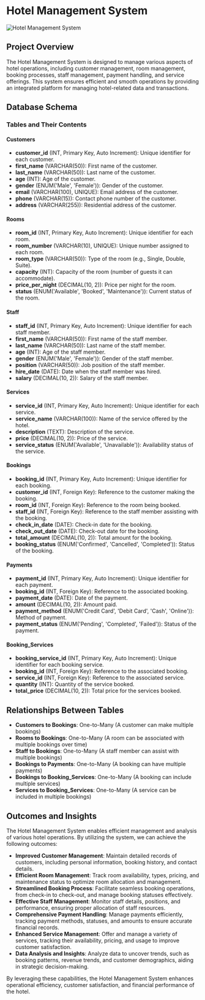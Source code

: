 # Hotel Management System

![Hotel Management System](path/to/your/image.png)

## Project Overview

The Hotel Management System is designed to manage various aspects of hotel operations, including customer management, room management, booking processes, staff management, payment handling, and service offerings. This system ensures efficient and smooth operations by providing an integrated platform for managing hotel-related data and transactions.

## Database Schema

### Tables and Their Contents

#### Customers

- **customer_id** (INT, Primary Key, Auto Increment): Unique identifier for each customer.
- **first_name** (VARCHAR(50)): First name of the customer.
- **last_name** (VARCHAR(50)): Last name of the customer.
- **age** (INT): Age of the customer.
- **gender** (ENUM('Male', 'Female')): Gender of the customer.
- **email** (VARCHAR(100), UNIQUE): Email address of the customer.
- **phone** (VARCHAR(15)): Contact phone number of the customer.
- **address** (VARCHAR(255)): Residential address of the customer.

#### Rooms

- **room_id** (INT, Primary Key, Auto Increment): Unique identifier for each room.
- **room_number** (VARCHAR(10), UNIQUE): Unique number assigned to each room.
- **room_type** (VARCHAR(50)): Type of the room (e.g., Single, Double, Suite).
- **capacity** (INT): Capacity of the room (number of guests it can accommodate).
- **price_per_night** (DECIMAL(10, 2)): Price per night for the room.
- **status** (ENUM('Available', 'Booked', 'Maintenance')): Current status of the room.

#### Staff

- **staff_id** (INT, Primary Key, Auto Increment): Unique identifier for each staff member.
- **first_name** (VARCHAR(50)): First name of the staff member.
- **last_name** (VARCHAR(50)): Last name of the staff member.
- **age** (INT): Age of the staff member.
- **gender** (ENUM('Male', 'Female')): Gender of the staff member.
- **position** (VARCHAR(50)): Job position of the staff member.
- **hire_date** (DATE): Date when the staff member was hired.
- **salary** (DECIMAL(10, 2)): Salary of the staff member.

#### Services

- **service_id** (INT, Primary Key, Auto Increment): Unique identifier for each service.
- **service_name** (VARCHAR(100)): Name of the service offered by the hotel.
- **description** (TEXT): Description of the service.
- **price** (DECIMAL(10, 2)): Price of the service.
- **service_status** (ENUM('Available', 'Unavailable')): Availability status of the service.

#### Bookings

- **booking_id** (INT, Primary Key, Auto Increment): Unique identifier for each booking.
- **customer_id** (INT, Foreign Key): Reference to the customer making the booking.
- **room_id** (INT, Foreign Key): Reference to the room being booked.
- **staff_id** (INT, Foreign Key): Reference to the staff member assisting with the booking.
- **check_in_date** (DATE): Check-in date for the booking.
- **check_out_date** (DATE): Check-out date for the booking.
- **total_amount** (DECIMAL(10, 2)): Total amount for the booking.
- **booking_status** (ENUM('Confirmed', 'Cancelled', 'Completed')): Status of the booking.

#### Payments

- **payment_id** (INT, Primary Key, Auto Increment): Unique identifier for each payment.
- **booking_id** (INT, Foreign Key): Reference to the associated booking.
- **payment_date** (DATE): Date of the payment.
- **amount** (DECIMAL(10, 2)): Amount paid.
- **payment_method** (ENUM('Credit Card', 'Debit Card', 'Cash', 'Online')): Method of payment.
- **payment_status** (ENUM('Pending', 'Completed', 'Failed')): Status of the payment.

#### Booking_Services

- **booking_service_id** (INT, Primary Key, Auto Increment): Unique identifier for each booking service.
- **booking_id** (INT, Foreign Key): Reference to the associated booking.
- **service_id** (INT, Foreign Key): Reference to the associated service.
- **quantity** (INT): Quantity of the service booked.
- **total_price** (DECIMAL(10, 2)): Total price for the services booked.

## Relationships Between Tables

- **Customers to Bookings**: One-to-Many (A customer can make multiple bookings)
- **Rooms to Bookings**: One-to-Many (A room can be associated with multiple bookings over time)
- **Staff to Bookings**: One-to-Many (A staff member can assist with multiple bookings)
- **Bookings to Payments**: One-to-Many (A booking can have multiple payments)
- **Bookings to Booking_Services**: One-to-Many (A booking can include multiple services)
- **Services to Booking_Services**: One-to-Many (A service can be included in multiple bookings)

## Outcomes and Insights

The Hotel Management System enables efficient management and analysis of various hotel operations. By utilizing the system, we can achieve the following outcomes:

- **Improved Customer Management**: Maintain detailed records of customers, including personal information, booking history, and contact details.
- **Efficient Room Management**: Track room availability, types, pricing, and maintenance status to optimize room allocation and management.
- **Streamlined Booking Process**: Facilitate seamless booking operations, from check-in to check-out, and manage booking statuses effectively.
- **Effective Staff Management**: Monitor staff details, positions, and performance, ensuring proper allocation of staff resources.
- **Comprehensive Payment Handling**: Manage payments efficiently, tracking payment methods, statuses, and amounts to ensure accurate financial records.
- **Enhanced Service Management**: Offer and manage a variety of services, tracking their availability, pricing, and usage to improve customer satisfaction.
- **Data Analysis and Insights**: Analyze data to uncover trends, such as booking patterns, revenue trends, and customer demographics, aiding in strategic decision-making.

By leveraging these capabilities, the Hotel Management System enhances operational efficiency, customer satisfaction, and financial performance of the hotel.
